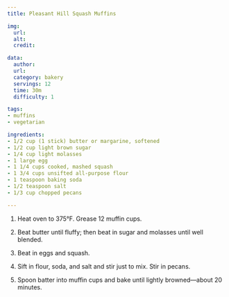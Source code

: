 ```yaml
---
title: Pleasant Hill Squash Muffins

img:
  url: 
  alt: 
  credit: 

data:
  author: 
  url: 
  category: bakery
  servings: 12
  time: 30m
  difficulty: 1

tags:
- muffins
- vegetarian

ingredients:
- 1/2 cup (1 stick) butter or margarine, softened
- 1/2 cup light brown sugar
- 1/4 cup light molasses
- 1 large egg
- 1 1/4 cups cooked, mashed squash
- 1 3/4 cups unsifted all-purpose flour
- 1 teaspoon baking soda
- 1/2 teaspoon salt
- 1/3 cup chopped pecans

---
```


1. Heat oven to 375°F. Grease 12 muffin cups.

2. Beat butter until fluffy; then beat in sugar and molasses until well blended.

3. Beat in eggs and squash.

4. Sift in flour, soda, and salt and stir just to mix. Stir in pecans.

5. Spoon batter into muffin cups and bake until lightly browned—about 20 minutes.